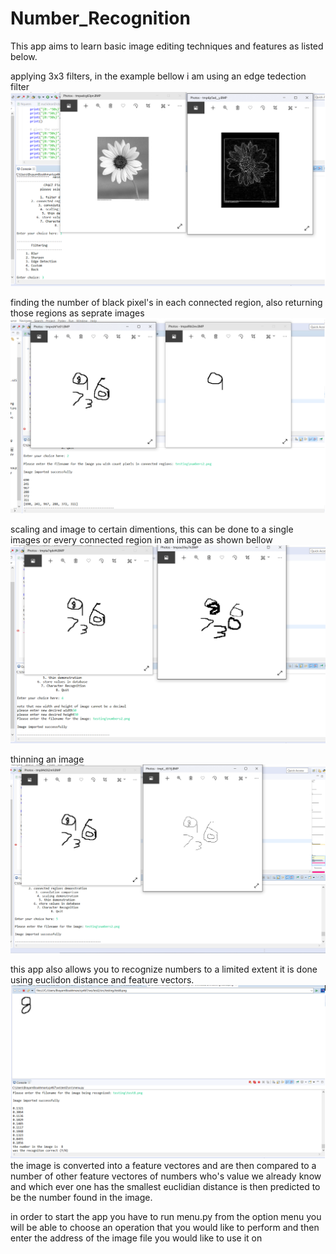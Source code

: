 # Number_Recognition
This app aims to learn basic image editing techniques and features as listed below.

applying 3x3 filters, in the example bellow i am using an edge tedection filter
![](image/filter.png)

finding the number of black pixel's in each connected region, also returning those regions as seprate images
![](image/multi.png)

scaling and image to certain dimentions, this can be done to a single images or every connected region in an image as shown bellow 
![](image/scaling.png)

thinning an image
![](image/thin.png)         
  

this app also allows you to recognize numbers to a limited extent
it is done using euclidon distance and feature vectors. 
![](image/8.png)
the image is converted into a feature vectores and are then compared to a number of other feature vectores of numbers who's value we already know and which ever one has the smallest euclidian distance is then predicted to be the number found in the image. 


in order to start the app you have to run menu.py
from the option menu you will be able to choose an operation
that you would like to perform and then enter the address of the image file
you would like to use it on
